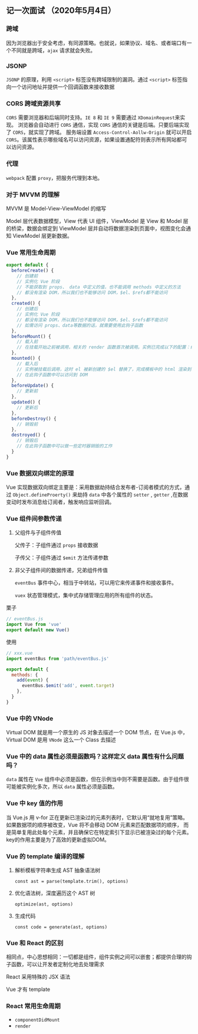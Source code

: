 ## 记一次面试 （2020年5月4日）


### 跨域

因为浏览器出于安全考虑，有同源策略。也就说，如果协议、域名、或者端口有一个不同就是跨域，`ajax` 请求就会失败。



### JSONP

`JSONP` 的原理，利用 `<script>` 标签没有跨域限制的漏洞。通过 `<script>` 标签指向一个访问地址并提供一个回调函数来接收数据



### CORS 跨域资源共享

`CORS` 需要浏览器和后端同时支持。`IE 8` 和 `IE 9` 需要通过 `XDomainRequest`来实现。
浏览器会自动进行 `CORS` 通信，实现 `CORS` 通信的关键是后端。只要后端实现了 `CORS`，就实现了跨域。
服务端设置 `Access-Control-Aollw-Origin` 就可以开启 `CORS`。该属性表示哪些域名可以访问资源，如果设置通配符则表示所有网站都可以访问资源。



### 代理

`webpack` 配置 `proxy`，把服务代理到本地。



### 对于 MVVM 的理解

MVVM 是 Model-View-ViewModel 的缩写

Model 层代表数据模型，View 代表 UI 组件，ViewModel 是 View 和 Model 层的桥梁，数据会绑定到 ViewModel 层并自动将数据渲染到页面中，视图变化会通知 ViewModel 层更新数据。



### Vue 常用生命周期

```js
export default {
  beforeCreate() {
    // 创建前
    // 实例化 Vue 阶段
    // 不能获取到 props、 data 中定义的值，也不能调用 methods 中定义的方法
    // 都没有渲染 DOM，所以我们也不能够访问 DOM，$el、$refs都不能访问
  },
  created() {        
    // 创建后
    // 实例化 Vue 阶段
    // 都没有渲染 DOM，所以我们也不能够访问 DOM，$el、$refs都不能访问
    // 如需访问 props、data等数据的话，就需要使用此钩子函数
  },
  beforeMount() {
    // 载入前
    // 在挂载开始之前被调用，相关的 render 函数首次被调用。实例已完成以下的配置：编译模板，把 data 中定义的值和template 生成 html，注意此时还没有挂载 html 到页面上
  },
  mounted() {
    // 载入后
    // 实例被挂载后调用，这时 el 被新创建的 $el 替换了，完成模板中的 html 渲染到 文档中
    // 在此钩子函数中可以访问到 DOM
  },
  beforeUpdate() {
    // 更新前
  },
  updated() {
    // 更新后
  },
  beforeDestroy() {
    // 销毁前
  },
  destroyed() {
    // 销毁后
    // 在此钩子函数中可以做一些定时器销毁的工作
  }
}
```

### Vue 数据双向绑定的原理

Vue 实现数据双向绑定主要是：采用数据劫持结合发布者-订阅者模式的方式，通过 `Object.defineProerty()` 来劫持 `data` 中各个属性的 `setter` , `getter` ,在数据变动时发布消息给订阅者，触发响应监听回调。

### Vue 组件间参数传递

1. 父组件与子组件传值

   父传子：子组件通过 `props` 接收数据

   子传父：子组件通过 `$emit` 方法传递参数

2. 非父子组件间的数据传递，兄弟组件传值

   `eventBus` 事件中心，相当于中转站，可以用它来传递事件和接收事件。

   `vuex` 状态管理模式，集中式存储管理应用的所有组件的状态。

栗子

```js
// eventBus.js
import Vue from 'vue'  
export default new Vue() 
```

使用

```js
// xxx.vue
import eventBus from 'path/eventBus.js'

export default {
  methods: {
    add(event) {
      eventBus.$emit('add', event.target)
    },
  }
}
```

### Vue 中的 VNode

Virtual DOM 就是用一个原生的 JS 对象去描述一个 DOM 节点，在 Vue.js 中，Virtual DOM 是用 `VNode` 这么一个 Class 去描述

### Vue 中的 data 属性必须是函数吗？这样定义 data 属性有什么问题吗？

`data` 属性在 `Vue` 组件中必须是函数，但在示例当中则不需要是函数。由于组件很可能被实例化多次，所以 `data` 属性必须是函数。

### Vue 中 key 值的作用

当 Vue.js 用 v-for 正在更新已渲染过的元素列表时，它默认用“就地复用”策略。如果数据项的顺序被改变，Vue 将不会移动 DOM 元素来匹配数据项的顺序， 而是简单复用此处每个元素，并且确保它在特定索引下显示已被渲染过的每个元素。key的作用主要是为了高效的更新虚拟DOM。

### Vue 的 template 编译的理解

1. 解析模板字符串生成 AST 抽象语法树

   `const ast = parse(template.trim(), options)`

2. 优化语法树，深度遍历这个 AST 树

   `optimize(ast, options)`

3. 生成代码

   `const code = generate(ast, options)`

### Vue 和 React 的区别

相同点，中心思想相同：一切都是组件，组件实例之间可以嵌套；都提供合理的钩子函数，可以让开发者定制化地去处理需求

React 采用特殊的 JSX 语法

Vue 才有 template

### React 常用生命周期

- `componentDidMount`
- `render`
